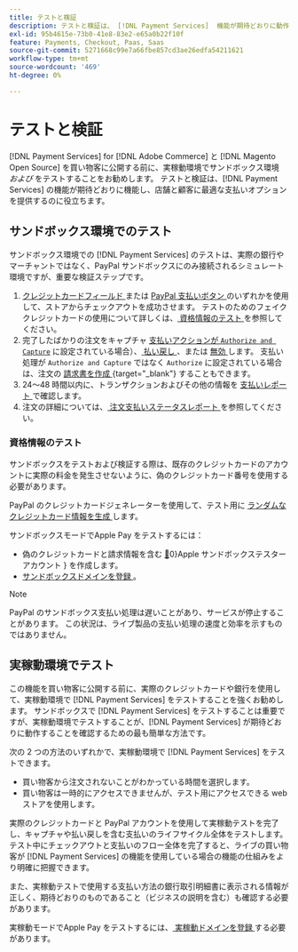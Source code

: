 ```yaml
---
title: テストと検証
description: テストと検証は、 [!DNL Payment Services]  機能が期待どおりに動作し、顧客に最適な支払いオプションを提供するのに役立ちます
exl-id: 95b4615e-73b0-41e8-83e2-e65a0b22f10f
feature: Payments, Checkout, Paas, Saas
source-git-commit: 5271668c99e7a66fbe857cd3ae26edfa54211621
workflow-type: tm+mt
source-wordcount: '469'
ht-degree: 0%

---
```


# テストと検証

[!DNL Payment Services] for [!DNL Adobe Commerce] と [!DNL Magento Open Source] を買い物客に公開する前に、実稼動環境でサンドボックス環境 _および_ をテストすることをお勧めします。 テストと検証は、[!DNL Payment Services] の機能が期待どおりに機能し、店舗と顧客に最適な支払いオプションを提供するのに役立ちます。

## サンドボックス環境でのテスト

サンドボックス環境での [!DNL Payment Services] のテストは、実際の銀行やマーチャントではなく、PayPal サンドボックスにのみ接続されるシミュレート環境ですが、重要な検証ステップです。

1. [ クレジットカードフィールド ](payments-options.md#credit-card-fields) または [PayPal 支払いボタン ](payments-options.md#paypal-smart-buttons) のいずれかを使用して、ストアからチェックアウトを成功させます。 テストのためのフェイククレジットカードの使用について詳しくは、[ 資格情報のテスト ](#testing-credentials) を参照してください。
1. 完了したばかりの注文をキャプチャ [ 支払いアクションが `Authorize and Capture`](onboard.md#set-payment-services-as-payment-method) に設定されている場合）、[ 払い戻し ](refunds.md)、または [ 無効 ](voids.md) します。 支払い処理が `Authorize and Capture` ではなく `Authorize` に設定されている場合は、注文の [ 請求書を作成 ](https://experienceleague.adobe.com/ja/docs/commerce-admin/stores-sales/order-management/invoices#create-an-invoice){target="_blank"} することもできます。
1. 24～48 時間以内に、トランザクションおよびその他の情報を [ 支払いレポート ](payouts.md) で確認します。
1. 注文の詳細については、[ 注文支払いステータスレポート ](order-payment-status.md) を参照してください。

### 資格情報のテスト

サンドボックスをテストおよび検証する際は、既存のクレジットカードのアカウントに実際の料金を発生させないように、偽のクレジットカード番号を使用する必要があります。

PayPal のクレジットカードジェネレーターを使用して、テスト用に [ ランダムなクレジットカード情報を生成 ](https://www.paypal.com/us/smarthelp/article/where-can-i-find-test-credit-card-numbers-ts2157) します。

サンドボックスモードでApple Pay をテストするには：

* 偽のクレジットカードと請求情報を含む [&#128279;](https://developer.apple.com/apple-pay/sandbox-testing/#create-a-sandbox-tester-account)0&rbrace;Apple サンドボックステスターアカウント &rbrace; を作成します。
* [ サンドボックスドメインを登録 ](https://developer.paypal.com/docs/checkout/apm/apple-pay/#link-registeryoursandboxdomains)。

>[!NOTE]
>
>PayPal のサンドボックス支払い処理は遅いことがあり、サービスが停止することがあります。 この状況は、ライブ製品の支払い処理の速度と効率を示すものではありません。

## 実稼動環境でテスト

この機能を買い物客に公開する前に、実際のクレジットカードや銀行を使用して、実稼動環境で [!DNL Payment Services] をテストすることを強くお勧めします。 サンドボックスで [!DNL Payment Services] をテストすることは重要ですが、実稼動環境でテストすることが、[!DNL Payment Services] が期待どおりに動作することを確認するための最も簡単な方法です。

次の 2 つの方法のいずれかで、実稼動環境で [!DNL Payment Services] をテストできます。

* 買い物客から注文されないことがわかっている時間を選択します。
* 買い物客は一時的にアクセスできませんが、テスト用にアクセスできる web ストアを使用します。

実際のクレジットカードと PayPal アカウントを使用して実稼動テストを完了し、キャプチャや払い戻しを含む支払いのライフサイクル全体をテストします。 テスト中にチェックアウトと支払いのフロー全体を完了すると、ライブの買い物客が [!DNL Payment Services] の機能を使用している場合の機能の仕組みをより明確に把握できます。

また、実稼動テストで使用する支払い方法の銀行取引明細書に表示される情報が正しく、期待どおりのものであること（ビジネスの説明を含む）も確認する必要があります。

実稼動モードでApple Pay をテストするには、[ 実稼動ドメインを登録 ](https://developer.paypal.com/docs/checkout/apm/apple-pay/#register-your-live-domain) する必要があります。
